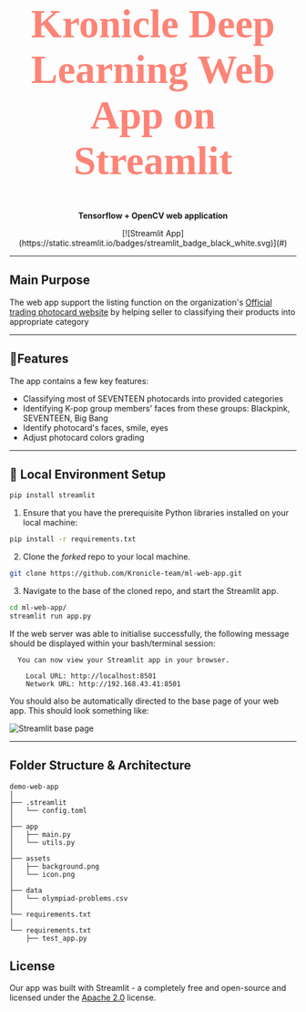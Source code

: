 <h1 align="center" style="color:#FD8477;font-size:70px;font-family:Georgia;text-align:center;">
    Kronicle Deep Learning Web App on Streamlit
</h1>

<p align="center">
  <strong>Tensorflow + OpenCV web application</strong>
</p>

<p align="center">
  [![Streamlit App](https://static.streamlit.io/badges/streamlit_badge_black_white.svg)](#)
</p>


----------

## Main Purpose 
The web app support the listing function on the organization's [Official trading photocard website](#) by helping seller to classifying their products into appropriate category

-------------

## 📌Features
The app contains a few key features:

+ Classifying most of SEVENTEEN photocards into provided categories
+ Identifying K-pop group members' faces from these groups: Blackpink, SEVENTEEN, Big Bang
+ Identify photocard's faces, smile, eyes
+ Adjust photocard colors grading


----------------------------

## 🎉 Local Environment Setup

```bash
pip install streamlit
```

 1. Ensure that you have the prerequisite Python libraries installed on your local machine:

 ```bash
pip install -r requirements.txt
 ```

 2. Clone the *forked* repo to your local machine.

 ```bash
 git clone https://github.com/Kronicle-team/ml-web-app.git
 ```  

 3. Navigate to the base of the cloned repo, and start the Streamlit app.

 ```bash
 cd ml-web-app/
 streamlit run app.py
 ```

 If the web server was able to initialise successfully, the following message should be displayed within your bash/terminal session:

```
  You can now view your Streamlit app in your browser.

    Local URL: http://localhost:8501
    Network URL: http://192.168.43.41:8501
```

You should also be automatically directed to the base page of your web app. This should look something like:

![Streamlit base page](#)


--------------------

## Folder Structure & Architecture

```
demo-web-app
│
├── .streamlit
│   └── config.toml
│
├── app
│   ├── main.py
│   └── utils.py
│
├── assets
│   ├── background.png
│   └── icon.png
│
├── data
│   └── olympiad-problems.csv
│
└── requirements.txt
│
└── requirements.txt
    ├── test_app.py
 ```


## License

Our app was built with Streamlit - a completely free and open-source and licensed under the [Apache 2.0](https://www.apache.org/licenses/LICENSE-2.0) license.
